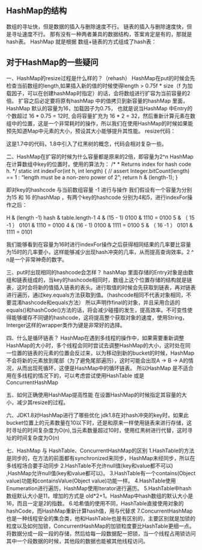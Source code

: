 ## HashMap的结构
数组的寻址快，但是数据的插入与删除速度不行。 链表的插入与删除速度快，但是寻址速度不行。 那有没有一种两者兼具的数据结构，答案肯定是有的，那就是hash表。 HashMap 就是根据 数组+链表的方式组成了hash表：

## 对于HashMap的一些疑问
一、HashMap的resize过程是什么样的？（rehash）
HashMap在put的时候会先检查当前数组的length,如果插入新的值的时候使得length > 0.75f * size（f 为加载因子，可以在创建hashMap时指定）的话，会将数组进行扩容为当前容量的2倍。 扩容之后必定要将原有hashMap 中的值拷贝到新容量的hashMap 里面，HashMap 默认的容量为16，加载因子为0.75， 也就是说当HashMap 中Entry的个数超过 16 * 0.75 = 12时, 会将容量扩充为 16 * 2 = 32，然后重新计算元素在数组中的位置，这是一个非常耗时的操作，所以我们在使用HashMap的时候如果能预先知道Map中元素的大小，预设其大小能够提升其性能。 resize代码：

这是1.7中的代码，1.8中引入了红黑树的概念，代码会相对复杂一些。

二、HashMap在扩容的时候为什么容量都是原来的2倍，即容量为2^n
HashMap 在计算数组中key的位置时，使用的算法为：
/* * Returns index for hash code h. */
static int indexFor(int h, int length) {
// assert Integer.bitCount(length) == 1 : “length must be a non-zero power of 2”; return h & (length-1); }

即对key的hashcode 与当前数组容量 -1 进行与操作 我们假设有一个容量为分别为15 和 16 的hashMap ，有两个key的hashcode 分别为4和5，进行indexFor操作之后：

H & (length -1) hash & table.length-1 4 & (15 - 1) 0100 & 1110 = 0100 5 & （ 15 -1 ） 0101 & 1110 = 0100
4 & (16 - 1) 0100 & 1111 = 0100 5 & （ 16 -1 ） 0101 & 1111 = 0101

我们能够看到在容量为16时进行indexFor操作之后获得相同结果的几率要比容量为15时的几率要小，这样能够减少出现hash冲突的几率，从而提高查询效率。2 ^ n是一个非常神奇的数字。

三、put时出现相同的hashcode会怎样？
hashMap 里面存储的Entry对象是由数组和链表组成的，当key的hashcode相同时，数组上这个位置存储的结构就是链表，这时会将新的值插入链表的表头。进行取值的时候会先获取到链表，再对链表进行遍历，通过key.equals方法获取到值。（hashcode相同不代表对象相同，不要混淆hashcode和equals方法） 所以声明作final的对象，并且采用合适的equals()和hashCode()方法的话，将会减少碰撞的发生，提高效率。不可变性使得能够缓存不同键的hashcode，这将提高整个获取对象的速度，使用String，Interger这样的wrapper类作为键是非常好的选择。

四、什么是循环链表？
HashMap在遇到多线程的操作中，如果需要重新调整HashMap的大小时，多个线程会同时尝试去调整HashMap的大小，这时处在同一位置的链表的元素的位置会反过来，以为移动到新的bucket的时候，HashMap不会将新的元素放到尾部（为了避免尾部遍历），这时可能会出现A -> B -> A的情况，从而出现死循环，这便是HashMap中的循环链表。 所以HashMap 是不适合用在多线程的情况下的，可以考虑尝试使用HashTable 或是 ConcurrentHashMap

五、如何正确使用HashMap提高性能
在设置HashMap的时候指定其容量的大小，减少其resize的过程。

六、JDK1.8对HashMap进行了哪些优化
jdk1.8在对hash冲突的key时，如果此bucket位置上的元素数量在10以下时，还是和原来一样使用链表来进行存储，这时寻址的时间复杂度为O(n),当元素数量超过10时，使用红黑树进行代替，这时寻址的时间复杂度为O(n)

七、HashMap 与 HashTable、ConcurrentHashMap的区别
1.HashTable的方法是同步的，在方法的前面都有synchronized来同步，HashMap未经同步，所以在多线程场合要手动同步
2.HashTable不允许null值(key和value都不可以) ,HashMap允许null值(key和value都可以)。
3.HashTable有一个contains(Object value)功能和containsValue(Object value)功能一样。
4.HashTable使用Enumeration进行遍历，HashMap使用Iterator进行遍历。
5.HashTable中hash数组默认大小是11，增加的方式是 old*2+1。HashMap中hash数组的默认大小是16，而且一定是2的指数。
6.哈希值的使用不同，HashTable直接使用对象的hashCode，而HashMap重新计算hash值，用与代替求
7.ConcurrentHashMap也是一种线程安全的集合类，他和HashTable也是有区别的，主要区别就是加锁的粒度以及如何加锁，ConcurrentHashMap的加锁粒度要比HashTable更细一点。将数据分成一段一段的存储，然后给每一段数据配一把锁，当一个线程占用锁访问其中一个段数据的时候，其他段的数据也能被其他线程访问。